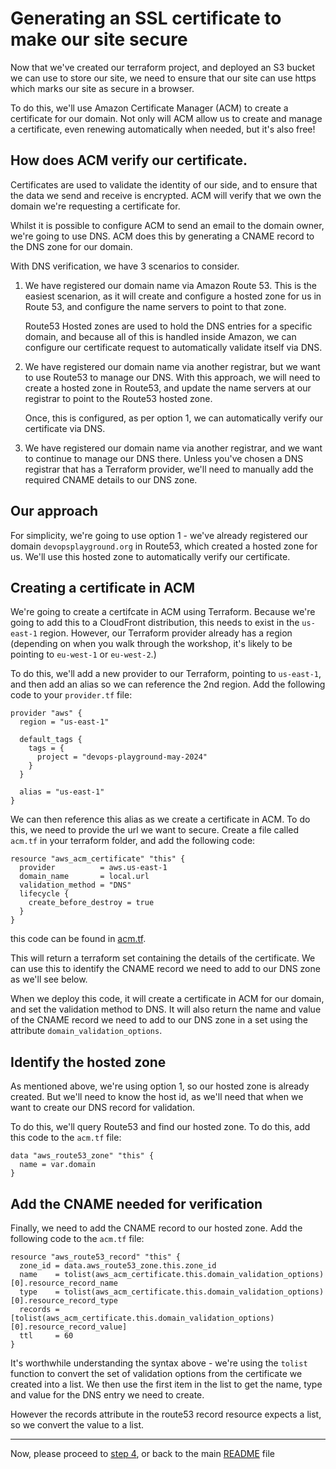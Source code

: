# Generating an SSL certificate to make our site secure

Now that we've created our terraform project, and deployed an S3 bucket we can use to store our site, 
we need to ensure that our site can use https which marks our site as secure in a browser.

To do this, we'll use Amazon Certificate Manager (ACM) to create a certificate for our domain. Not
only will ACM allow us to create and manage a certificate, even renewing automatically when needed, 
but it's also free!

## How does ACM verify our certificate.
Certificates are used to validate the identity of our side, and to ensure that the data we send and
receive is encrypted. ACM will verify that we own the domain we're requesting a certificate for.

Whilst it is possible to configure ACM to send an email to the domain owner, we're going to use DNS. ACM
does this by generating a CNAME record to the DNS zone for our domain.

With DNS verification, we have 3 scenarios to consider.

1. We have registered our domain name via Amazon Route 53. This is the easiest scenarion, as it will
create and configure a hosted zone for us in Route 53, and configure the name servers to point to that zone.

    Route53 Hosted zones are used to hold the DNS entries for a specific domain, and because all of this is
    handled inside Amazon, we can configure our certificate request to automatically validate itself via DNS.

2. We have registered our domain name via another registrar, but we want to use Route53 to manage our DNS. With
this approach, we will need to create a hosted zone in Route53, and update the name servers at our registrar to
point to the Route53 hosted zone. 

    Once, this is configured, as per option 1, we can automatically verify our certificate via DNS.
3. We have registered our domain name via another registrar, and we want to continue to manage our DNS there.
Unless you've chosen a DNS registrar that has a Terraform provider, we'll need to manually add the required
CNAME details to our DNS zone.

## Our approach
For simplicity, we're going to use option 1 - we've already registered our domain `devopsplayground.org` in Route53,
which created a hosted zone for us. We'll use this hosted zone to automatically verify our certificate.

## Creating a certificate in ACM
We're going to create a certifcate in ACM using Terraform. Because we're going to add this to a CloudFront distribution,
this needs to exist in the `us-east-1` region. However, our Terraform provider already has a region (depending on when you
walk through the workshop, it's likely to be pointing to `eu-west-1` or `eu-west-2`.)

To do this, we'll add a new provider to our Terraform, pointing to `us-east-1`, and then add an alias so we can reference
the 2nd region. Add the following code to your `provider.tf` file:
```hcl
provider "aws" {
  region = "us-east-1"

  default_tags {
    tags = {
      project = "devops-playground-may-2024"
    }
  }

  alias = "us-east-1"
}
```

We can then reference this alias as we create a certificate in ACM. To do this, we need to provide the url we want to secure. 
Create a file called `acm.tf` in your terraform folder, and add the following code:
```hcl
resource "aws_acm_certificate" "this" {
  provider          = aws.us-east-1
  domain_name       = local.url
  validation_method = "DNS"
  lifecycle {
    create_before_destroy = true
  }
}
```
this code can be found in [acm.tf](./acm.tf).

This will return a terraform set containing the details of the certificate. We can use this to identify the 
CNAME record we need to add to our DNS zone as we'll see below.

When we deploy this code, it will create a certificate in ACM for our domain, and set the validation method to DNS. 
It will also return the name and value of the CNAME record we need to add to our DNS zone in a set using the attribute `domain_validation_options`.

## Identify the hosted zone
As mentioned above, we're using option 1, so our hosted zone is already created. But we'll need to know the host id, as
we'll need that when we want to create our DNS record for validation.

To do this, we'll query Route53 and find our hosted zone. To do this, add this code to the `acm.tf` file:
```hcl
data "aws_route53_zone" "this" {
  name = var.domain
}
```

## Add the CNAME needed for verification
Finally, we need to add the CNAME record to our hosted zone. Add the following code to the `acm.tf` file:
```hcl
resource "aws_route53_record" "this" {
  zone_id = data.aws_route53_zone.this.zone_id
  name    = tolist(aws_acm_certificate.this.domain_validation_options)[0].resource_record_name
  type    = tolist(aws_acm_certificate.this.domain_validation_options)[0].resource_record_type
  records = [tolist(aws_acm_certificate.this.domain_validation_options)[0].resource_record_value]
  ttl     = 60
}
```
It's worthwhile understanding the syntax above - we're using the `tolist` function to convert the set of validation
options from the certificate we created into a list. We then use the first item in the list to get the name, type and value
for the DNS entry we need to create.

However the records attribute in the route53 record resource expects a list, so we convert the value to a list.

---
Now, please proceed to [step 4](../step_4/README.md), or
back to the main [README](../../README.md) file